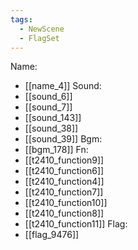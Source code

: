 ```yaml
---
tags:
  - NewScene
  - FlagSet
---
```

Name:
- [[name_4]]
Sound:
- [[sound_6]]
- [[sound_7]]
- [[sound_143]]
- [[sound_38]]
- [[sound_39]]
Bgm:
- [[bgm_178]]
Fn:
- [[t2410_function9]]
- [[t2410_function6]]
- [[t2410_function4]]
- [[t2410_function7]]
- [[t2410_function10]]
- [[t2410_function8]]
- [[t2410_function11]]
Flag:
- [[flag_9476]]

